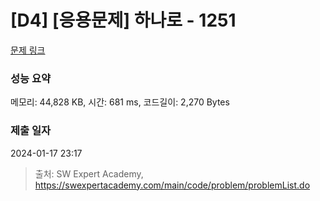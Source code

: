 # [D4] [응용문제] 하나로 - 1251 

[문제 링크](https://swexpertacademy.com/main/code/problem/problemDetail.do?contestProbId=AV15StKqAQkCFAYD) 

### 성능 요약

메모리: 44,828 KB, 시간: 681 ms, 코드길이: 2,270 Bytes

### 제출 일자

2024-01-17 23:17



> 출처: SW Expert Academy, https://swexpertacademy.com/main/code/problem/problemList.do